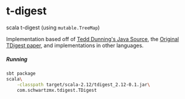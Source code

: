 # t-digest
scala t-digest (using `mutable.TreeMap`)

Implementation based off of [Tedd Dunning's Java Source](https://github.com/tdunning/t-digest), the [Original TDigest paper](https://github.com/tdunning/t-digest/blob/master/docs/t-digest-paper/histo.pdf), and implementations in other languages.



##### Running 
```sh
sbt package
scala\
    -classpath target/scala-2.12/tdigest_2.12-0.1.jar\
    com.schwartzmx.tdigest.TDigest
```